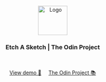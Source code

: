 <br />
<div align="center">
  <a href="https://adrianogtl.github.io/top-etch-a-sketch/">
    <img src=".github/logo.png" alt="Logo" width="80" height="80">
  </a>

<h3 align="center">Etch A Sketch | The Odin Project</h3>

  <p align="center">
    <br />
    <br />
    <a href="https://adrianogtl.github.io/top-etch-a-sketch/">View demo 👀</a>
    &nbsp;&nbsp;&nbsp;
    <a href="https://www.theodinproject.com/lessons/foundations-etch-a-sketch#assignment">The Odin Project 📚</a>

  </p>
</div>

<!-- ## 🎯 About

## 🚀 Technologies

## ♥️ Acknowledgments -->
